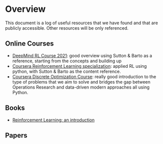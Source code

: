 # Overview
This document is a log of useful resources that we have found and that are publicly accessible. Other resources will be only referenced. 

## Online Courses
* [DeepMind RL Course 2021](https://deepmind.com/learning-resources/reinforcement-learning-series-2021): good overview using Sutton & Barto as a reference, starting from the concepts and building up
* [Coursera Reinforcement Learning specialization](https://www.coursera.org/specializations/reinforcement-learning?): applied RL using python, with Sutton & Barto as the content reference. 
* [Coursera Discrete Optimization Course](https://www.coursera.org/learn/discrete-optimization?): really good introduction to the type of problems that we aim to solve and bridges the gap between Operations Research and data-driven modern approaches all using Python. 


## Books
* [Reinforcement Learning: an introduction](https%3A%2F%2Fweb.stanford.edu%2Fclass%2Fpsych209%2FReadings%2FSuttonBartoIPRLBook2ndEd.pdf&usg=AOvVaw3bKK-Y_1kf6XQVwR-UYrBY)

## Papers
